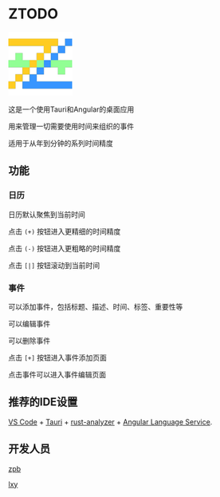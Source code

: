 # ZTODO

![ZTODO](https://github.com/zpb911km/ZTODO/blob/main/src-tauri/icons/128x128.png)

这是一个使用Tauri和Angular的桌面应用

用来管理一切需要使用时间来组织的事件

适用于从年到分钟的系列时间精度

## 功能

### 日历

日历默认聚焦到当前时间

点击 `(+)` 按钮进入更精细的时间精度

点击 `(-)` 按钮进入更粗略的时间精度

点击 `[|]` 按钮滚动到当前时间

### 事件

可以添加事件，包括标题、描述、时间、标签、重要性等

可以编辑事件

可以删除事件

点击 `[+]` 按钮进入事件添加页面

点击事件可以进入事件编辑页面

## 推荐的IDE设置

[VS Code](https://code.visualstudio.com/) + [Tauri](https://marketplace.visualstudio.com/items?itemName=tauri-apps.tauri-vscode) + [rust-analyzer](https://marketplace.visualstudio.com/items?itemName=rust-lang.rust-analyzer) + [Angular Language Service](https://marketplace.visualstudio.com/items?itemName=Angular.ng-template).

## 开发人员

[zpb](https://github.com/zpb911km)

[lxy](https://github.com/fly-960452909)
